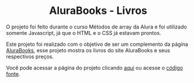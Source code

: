 <h1 align = "center">AluraBooks - Livros</h1>

<p>O projeto foi feito durante o curso Métodos de array da Alura e foi utilizado somente Javascript, já que o HTML e o CSS já estavam prontos.</p> 
<p>Este projeto foi realizado com o objetivo de ser um complemento da página <a href="https://alura-books-sable.vercel.app/">AluraBooks</a>, esse projeto mostra os livros do site AluraBooks e seus respectivos preços.</p>

Você pode acessar a página do projeto clicando <a href="https://alura-books-livros-beta.vercel.app/">aqui</a> ou acesse o <a href="https://github.com/EricArimura/AluraBooks-Livros">código fonte</a>.
